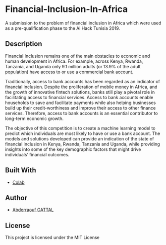 # Financial-Inclusion-In-Africa
A submission to the problem of financial inclusion in Africa which were used as a pre-qualification phase to the Ai Hack Tunisia 2019.

## Description 

Financial Inclusion remains one of the main obstacles to economic and human development in Africa. For example, across Kenya, Rwanda, Tanzania, and Uganda only 9.1 million adults (or 13.9% of the adult population) have access to or use a commercial bank account.

Traditionally, access to bank accounts has been regarded as an indicator of financial inclusion. Despite the proliferation of mobile money in Africa, and the growth of innovative fintech solutions, banks still play a pivotal role in facilitating access to financial services. Access to bank accounts enable households to save and facilitate payments while also helping businesses build up their credit-worthiness and improve their access to other finance services. Therefore, access to bank accounts is an essential contributor to long-term economic growth.

The objective of this competition is to create a machine learning model to predict which individuals are most likely to have or use a bank account. The models and solutions developed can provide an indication of the state of financial inclusion in Kenya, Rwanda, Tanzania and Uganda, while providing insights into some of the key demographic factors that might drive individuals’ financial outcomes.

## Built With 

* [Colab](https://colab.research.google.com/)

## Author
- [Abderraouf GATTAL](https://gattalraouf.me/)
## License
This project is licensed under the MIT License

